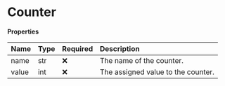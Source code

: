 # Counter

**Properties**

| Name  | Type | Required | Description                        |
| :---- | :--- | :------- | :--------------------------------- |
| name  | str  | ❌       | The name of the counter.           |
| value | int  | ❌       | The assigned value to the counter. |

